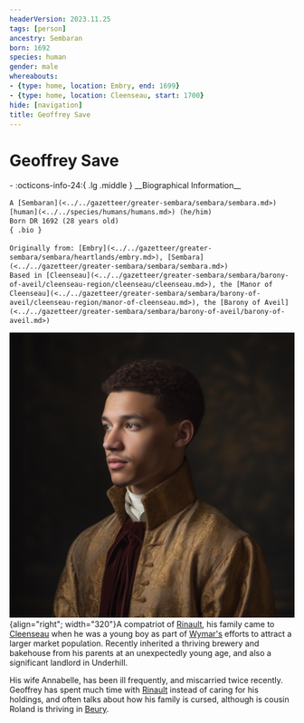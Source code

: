 ```yaml
---
headerVersion: 2023.11.25
tags: [person]
ancestry: Sembaran
born: 1692
species: human
gender: male
whereabouts:
- {type: home, location: Embry, end: 1699}
- {type: home, location: Cleenseau, start: 1700}
hide: [navigation]
title: Geoffrey Save
---
```

# Geoffrey Save
<div class="grid cards ext-narrow-margin ext-one-column" markdown>
- :octicons-info-24:{ .lg .middle } __Biographical Information__

    A [Sembaran](<../../gazetteer/greater-sembara/sembara/sembara.md>) [human](<../../species/humans/humans.md>) (he/him)  
    Born DR 1692 (28 years old)  
    { .bio }

    Originally from: [Embry](<../../gazetteer/greater-sembara/sembara/heartlands/embry.md>), [Sembara](<../../gazetteer/greater-sembara/sembara/sembara.md>)
    Based in [Cleenseau](<../../gazetteer/greater-sembara/sembara/barony-of-aveil/cleenseau-region/cleenseau/cleenseau.md>), the [Manor of Cleenseau](<../../gazetteer/greater-sembara/sembara/barony-of-aveil/cleenseau-region/manor-of-cleenseau.md>), the [Barony of Aveil](<../../gazetteer/greater-sembara/sembara/barony-of-aveil/barony-of-aveil.md>)
</div>


![Geoffrey Save](../../assets/geoffrey-save.png){align="right"; width="320"}A compatriot of [Rinault](<./rinault-essford.md>), his family came to [Cleenseau](<../../gazetteer/greater-sembara/sembara/barony-of-aveil/cleenseau-region/cleenseau/cleenseau.md>) when he was a young boy as part of [Wymar's](<./wymar-essford.md>) efforts to attract a larger market population. Recently inherited a thriving brewery and bakehouse from his parents at an unexpectedly young age, and also a significant landlord in Underhill. 

His wife Annabelle, has been ill frequently, and miscarried twice recently. Geoffrey has spent much time with [Rinault](<./rinault-essford.md>) instead of caring for his holdings, and often talks about how his family is cursed, although is cousin Roland is thriving in [Beury](<../../gazetteer/greater-sembara/sembara/barony-of-aveil/cleenseau-region/beury.md>).